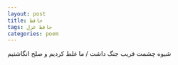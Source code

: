 ```yaml
---
layout: post
title: حافظ
tags: حافظ غزل
categories: poem
---
```


شیوه چشمت فریب جنگ داشت / ما غلط کردیم و صلح انگاشتیم
